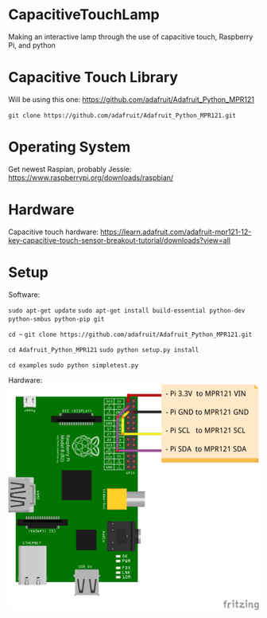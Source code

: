 # CapacitiveTouchLamp
Making an interactive lamp through the use of capacitive touch, Raspberry Pi, and python

# Capacitive Touch Library

Will be using this one: https://github.com/adafruit/Adafruit_Python_MPR121

`git clone https://github.com/adafruit/Adafruit_Python_MPR121.git`

# Operating System

Get newest Raspian, probably Jessie: https://www.raspberrypi.org/downloads/raspbian/

# Hardware

Capacitive touch hardware: https://learn.adafruit.com/adafruit-mpr121-12-key-capacitive-touch-sensor-breakout-tutorial/downloads?view=all

# Setup

Software: 

`sudo apt-get update`
`sudo apt-get install build-essential python-dev python-smbus python-pip git`

`cd ~`
`git clone https://github.com/adafruit/Adafruit_Python_MPR121.git`

`cd Adafruit_Python_MPR121`
`sudo python setup.py install`

`cd examples`
`sudo python simpletest.py`

Hardware: ![Circuit Diagram](/diagram.png?raw=true "Circuit Diagram")
